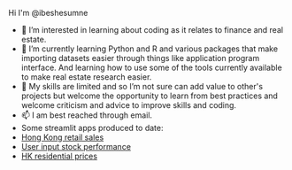 Hi I'm @ibeshesumne
- 👀 I’m interested in learning about coding as it relates to finance and real estate. 
- 🌱 I’m currently learning Python and R and various packages that make importing datasets easier through things like application program interface. And learning how to use some of the tools currently available to make real estate research easier. 
- 💞️ My skills are limited and so I’m not sure can add value to other's projects but welcome the opportunity to learn from best practices and welcome criticism and advice to improve skills and coding.  
- 📫 I am best reached through email.
- Some streamlit apps produced to date:
- [Hong Kong retail sales](https://financetools-xat558fdsaj6porl7mdmcw.streamlit.app/)
- [User input stock performance](https://financetools-jzfnbvr6gbwjug8hnnyopj.streamlit.app/)
- [HK residential prices](https://financetools-nt3pxvcynltejwvajnswky.streamlit.app/)


<!---
ibeshesumne/ibeshesumne is a ✨ special ✨ repository because its `README.md` (this file) appears on your GitHub profile.
You can click the Preview link to take a look at your changes.
--->
